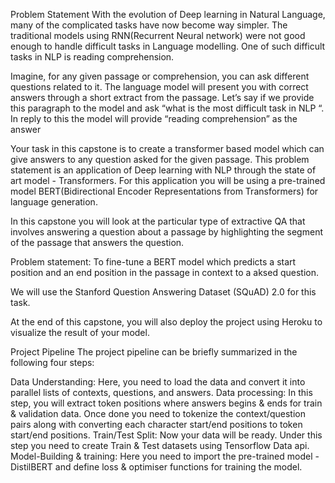 Problem Statement
With the evolution of Deep learning in Natural Language, many of the complicated tasks have now become way simpler. The traditional models using RNN(Recurrent Neural network) were not good enough to handle difficult tasks in Language modelling. One of such difficult tasks in NLP is reading comprehension. 

 

Imagine, for any given passage or comprehension, you can ask different questions related to it.  The language model will present you with correct answers through a short extract from the passage. Let’s say if we provide this paragraph to the model and ask “what is the most difficult task in NLP “. In reply to this the model will provide “reading comprehension” as the answer

Your task in this capstone is to create a transformer based model which can give answers to any question asked for the given passage. This problem statement is an application of Deep learning with NLP through the state of art model - Transformers. For this application you will be using a pre-trained model BERT(Bidirectional Encoder Representations from Transformers) for language generation. 

 

In this capstone you will look at the particular type of extractive QA that involves answering a question about a passage by highlighting the segment of the passage that answers the question.

 

Problem statement: To fine-tune a BERT model which predicts a start position and an end position in the passage in context to a aksed question.

We will use the Stanford Question Answering Dataset (SQuAD) 2.0 for this task.

 


At the end of this capstone, you will also deploy the project using Heroku to visualize the result of your model.

 

 

Project Pipeline
The project pipeline can be briefly summarized in the following four steps:

Data Understanding: Here, you need to load the data and convert it into parallel lists of contexts, questions, and answers.
Data processing: In this step, you will extract token positions where answers begins & ends for train & validation data. Once done you need to tokenize the context/question pairs along with converting each character start/end positions to token start/end positions.
Train/Test Split: Now your data will be ready. Under this step you need to create Train & Test datasets using Tensorflow Data api. 
Model-Building & training: Here you  need to import the pre-trained model - DistilBERT and define loss & optimiser functions for training the model.